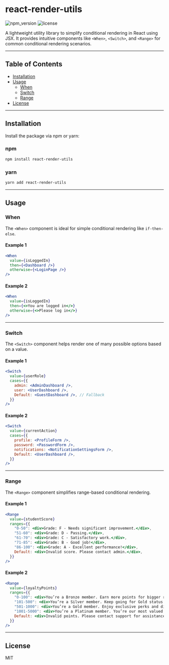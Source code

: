 
# react-render-utils

![npm_version](https://img.shields.io/npm/v/react-render-utils) ![license](https://img.shields.io/npm/l/react-render-utils)

A lightweight utility library to simplify conditional rendering in React using JSX. It provides intuitive components like `<When>`, `<Switch>`, and `<Range>` for common conditional rendering scenarios.

---

## Table of Contents

- [Installation](#installation)
- [Usage](#usage)
  - [When](#when)
  - [Switch](#switch)
  - [Range](#range)
- [License](#license)

---

## Installation

Install the package via npm or yarn:

### npm

```bash
npm install react-render-utils
```

### yarn

```bash
yarn add react-render-utils
```

---

## Usage

### When

The `<When>` component is ideal for simple conditional rendering like `if-then-else`.

#### Example 1

```jsx
<When
  value={isLoggedIn}
  then={<Dashboard />}
  otherwise={<LoginPage />}
/>
```

#### Example 2

```jsx
<When
  value={isLoggedIn}
  then={<>You are logged in</>}
  otherwise={<>Please log in</>}
/>
```

---

### Switch

The `<Switch>` component helps render one of many possible options based on a value.

#### Example 1

```jsx
<Switch
  value={userRole}
  cases={{
    admin: <AdminDashboard />,
    user: <UserDashboard />,
    Default: <GuestDashboard />, // Fallback
  }}
/>
```

#### Example 2

```jsx
<Switch
  value={currentAction}
  cases={{
    profile: <ProfileForm />,
    password: <PasswordForm />,
    notifications: <NotificationSettingsForm />,
    Default: <UserDashboard />,
  }}
/>
```

---

### Range

The `<Range>` component simplifies range-based conditional rendering.

#### Example 1

```jsx
<Range
  value={studentScore}
  ranges={{
    "0-50": <div>Grade: F - Needs significant improvement.</div>,
    "51-60": <div>Grade: D - Passing.</div>,
    "61-70": <div>Grade: C - Satisfactory work.</div>,
    "71-85": <div>Grade: B - Good job!</div>,
    "86-100": <div>Grade: A - Excellent performance!</div>,
    Default: <div>Invalid score. Please contact admin.</div>,
  }}
/>
```

#### Example 2

```jsx
<Range
  value={loyaltyPoints}
  ranges={{
    "0-100": <div>You’re a Bronze member. Earn more points for bigger rewards!</div>,
    "101-500": <div>You’re a Silver member. Keep going for Gold status!</div>,
    "501-1000": <div>You’re a Gold member. Enjoy exclusive perks and discounts!</div>,
    "1001-5000": <div>You’re a Platinum member. You’re our most valued customer!</div>,
    Default: <div>Invalid points. Please contact support for assistance.</div>,
  }}
/>
```

---

## License

MIT
